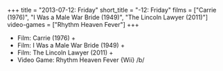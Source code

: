 +++
title = "2013-07-12: Friday"
short_title = "-12: Friday"
films = ["Carrie (1976)", "I Was a Male War Bride (1949)", "The Lincoln Lawyer (2011)"]
video-games = ["Rhythm Heaven Fever"]
+++


* Film: Carrie (1976) +
* Film: I Was a Male War Bride (1949) +
* Film: The Lincoln Lawyer (2011) +
* Video Game: Rhythm Heaven Fever {Wii} /b/
